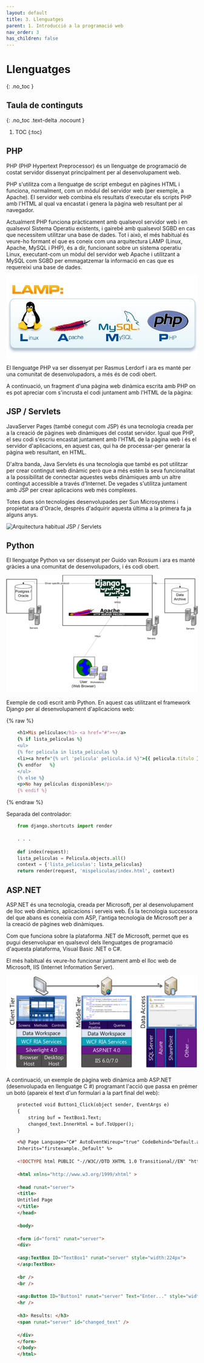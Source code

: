 ```yaml
---
layout: default
title: 3. Llenguatges
parent: 1. Introducció a la programació web
nav_order: 3
has_children: false
---
```


# Llenguatges 
{: .no_toc }

## Taula de continguts
{: .no_toc .text-delta  .nocount }

1. TOC
{:toc}

## PHP 

PHP (PHP Hypertext Preprocessor) és un llenguatge de programació de
costat servidor dissenyat principalment per al desenvolupament web.

PHP s\'utilitza com a llenguatge de script embegut en pàgines HTML i
funciona, normalment, com un mòdul del servidor web (per exemple, a
Apache). El servidor web combina els resultats d\'executar els scripts
PHP amb l\'HTML al qual va encastat i genera la pàgina web resultant per
al navegador.

Actualment PHP funciona pràcticament amb qualsevol servidor web i en
qualsevol Sistema Operatiu existents, i gairebé amb qualsevol SGBD en
cas que necessitem utilitzar una base de dades. Tot i això, el més
habitual és veure-ho formant el que es coneix com una arquitectura LAMP
(Linux, Apache, MySQL i PHP), és a dir, funcionant sobre un sistema
operatiu Linux, executant-com un mòdul del servidor web Apache i
utilitzant a MySQL com SGBD per emmagatzemar la informació en cas que es
requereixi una base de dades.

![**Arquitectura LAMP Arquitectura LAMP**](lamp.jpg)

El llenguatge PHP va ser dissenyat per Rasmus Lerdorf i ara es manté per
una comunitat de desenvolupadors, a més és de codi obert.

A continuació, un fragment d\'una pàgina web dinàmica escrita amb PHP on
es pot apreciar com s\'incrusta el codi juntament amb l\'HTML de la
pàgina:

## JSP / Servlets

JavaServer Pages (també conegut com JSP) és una tecnologia creada per a
la creació de pàgines web dinàmiques del costat servidor. Igual que PHP,
el seu codi s\'escriu encastat juntament amb l\'HTML de la pàgina web i
és el servidor d\'aplicacions, en aquest cas, qui ha de processar-per
generar la pàgina web resultant, en HTML.

D\'altra banda, Java Servlets és una tecnologia que també es pot
utilitzar per crear contingut web dinàmic però que a més estén la seva
funcionalitat a la possibilitat de connectar aquestes webs dinàmiques
amb un altre contingut accessible a través d\'Internet. De vegades
s\'utilitza juntament amb JSP per crear aplicacions web més complexes.

Totes dues són tecnologies desenvolupades per Sun Microsystems i
propietat ara d\'Oracle, després d\'adquirir aquesta última a la primera
fa ja alguns anys.

![**Arquitectura habitual JSP /
Servlets**](jsp.gif "Arquitectura habitual JSP / Servlets")

## Python

El llenguatge Python va ser dissenyat per Guido van Rossum i ara es
manté gràcies a una comunitat de desenvolupadors, i és codi obert.

![Python](django_apache.png)

Exemple de codi escrit amb Python. En aquest cas utilitzant el framework
Django per al desenvolupament d\'aplicacions web:

{% raw %}
```ruby
    <h1>Mis películas</h1> <a href="#">+</a>
    {% if lista_peliculas %}
    <ul>
    {% for pelicula in lista_peliculas %}
    <li><a href="{% url 'pelicula' pelicula.id %}">{{ pelicula.titulo }}</a></li>
    {% endfor   %}
    </ul>
    {% else %}
    <p>No hay películas disponibles</p>
    {% endif %}
```
{% endraw %}


Separada del controlador:

```python
    from django.shortcuts import render

    . . .

    def index(request):
    lista_peliculas = Pelicula.objects.all()
    context = {'lista_peliculas': lista_peliculas}
    return render(request, 'mispeliculas/index.html', context)

```


## ASP.NET 

ASP.NET és una tecnologia, creada per Microsoft, per al desenvolupament
de lloc web dinàmics, aplicacions i serveis web. És la tecnologia
successora del que abans es coneixia com ASP, l\'antiga tecnologia de
Microsoft per a la creació de pàgines web dinàmiques.

Com que funciona sobre la plataforma .NET de Microsoft, permet que es
pugui desenvolupar en qualsevol dels llenguatges de programació
d\'aquesta plataforma, Visual Basic .NET o C\#.

El més habitual és veure-ho funcionar juntament amb el lloc web de
Microsoft, IIS (Internet Information Server).

![ASP.NET](asp_iis.png)

A continuació, un exemple de pàgina web dinàmica amb ASP.NET
(desenvolupada en llenguatge C \#) programant l\'acció que passa en
prémer un botó (apareix el text d\'un formulari a la part final del
web):

```asp
    protected void Button1_Click(object sender, EventArgs e)
    {
        string buf = TextBox1.Text;
        changed_text.InnerHtml = buf.ToUpper();
    }

```

```html
    <%@ Page Language="C#" AutoEventWireup="true" CodeBehind="Default.aspx.cs"
    Inherits="firstexample._Default" %>

    <!DOCTYPE html PUBLIC "-//W3C//DTD XHTML 1.0 Transitional//EN" "http://www.w3.org/TR/xhtml1/DTD/xhtml1-transitional.dtd">

    <html xmlns="http://www.w3.org/1999/xhtml" >

    <head runat="server">
    <title>
    Untitled Page
    </title>
    </head>

    <body>

    <form id="form1" runat="server">
    <div>

    <asp:TextBox ID="TextBox1" runat="server" style="width:224px">
    </asp:TextBox>

    <br />
    <br />

    <asp:Button ID="Button1" runat="server" Text="Enter..." style="width:85px" onclick="Button1_Click" />
    <hr />

    <h3> Results: </h3>
    <span runat="server" id="changed_text" />

    </div>
    </form>
    </body>
    </html>
```


